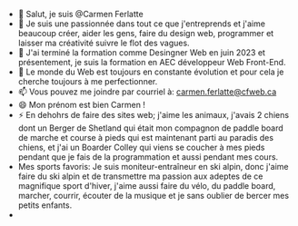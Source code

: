 - 👋 Salut, je suis @Carmen Ferlatte
- 👀 Je suis une passionnée dans tout ce que j'entreprends et j'aime beaucoup créer, aider les gens, faire du design web, programmer et laisser ma créativité suivre le flot des vagues.
- 🌱 J'ai terminé la formation comme Desingner Web en juin 2023 et présentement, je suis la formation en AEC développeur Web Front-End.
- 💞️ Le monde du Web est toujours en constante évolution et pour cela je cherche toujours à me perfectionner.
- 📫 Vous pouvez me joindre par courriel à: carmen.ferlatte@cfweb.ca
- 😄 Mon prénom est bien Carmen !
- ⚡ En dehohrs de faire des sites web; j'aime les animaux, j'avais 2 chiens dont un Berger de Shetland qui était mon compagnon de paddle board de marche et course à pieds qui est maintenant parti au paradis des chiens, et j'ai un Boarder Colley qui viens se coucher à   mes pieds pendant que je fais de la programmation et aussi pendant mes cours.
- Mes sports favoris: Je suis moniteur-entraîneur en ski alpin, donc j'aime faire du ski alpin et de transmettre ma passion aux adeptes de ce magnifique sport d'hiver, j'aime aussi faire du vélo, du paddle board, marcher, courrir, écouter de la musique et je sans oublier de bercer mes petits enfants.
-   

<!---
CarmenFerlatte/CarmenFerlatte is a ✨ special ✨ repository because its `README.md` (this file) appears on your GitHub profile.
You can click the Preview link to take a look at your changes.
--->
